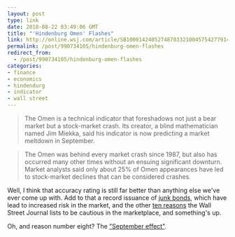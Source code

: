 ```yaml
---
layout: post
type: link
date: 2010-08-22 03:49:06 GMT
title: "'Hindenburg Omen' Flashes"
link: http://online.wsj.com/article/SB10001424052748703321004575427791421316112.html
permalink: /post/990734105/hindenburg-omen-flashes
redirect_from: 
  - /post/990734105/hindenburg-omen-flashes
categories:
- finance
- economics
- hindendurg
- indicator
- wall street
---
```

<blockquote>The Omen is a technical indicator that foreshadows not just a bear market but a stock-market crash. Its creator, a blind mathematician named Jim Miekka, said his indicator is now predicting a market meltdown in September.</blockquote>

<blockquote>The Omen was behind every market crash since 1987, but also has occurred many other times without an ensuing significant downturn. Market analysts said only about 25% of Omen appearances have led to stock-market declines that can be considered crashes.</blockquote>

Well, I think that accuracy rating is still far better than anything else we've ever come up with. Add to that a record issuance of <a href="http://online.wsj.com/article/SB10001424052748703960004575427690901781072.html?mod=WSJ_hp_mostpop_read">junk bonds</a>, which have lead to increased risk in the market, and the other <a href="http://online.wsj.com/article/SB10001424052748703723504575425723973560744.html?mod=WSJ_hp_mostpop_read">ten reasons</a> the Wall Street Journal lists to be cautious in the marketplace, and something's up. 
<p>Oh, and reason number eight? The <a href="http://online.wsj.com/article/NA_WSJ_PUB:SB10001424052970204251404574344761014399026.html">"September effect"</a>.